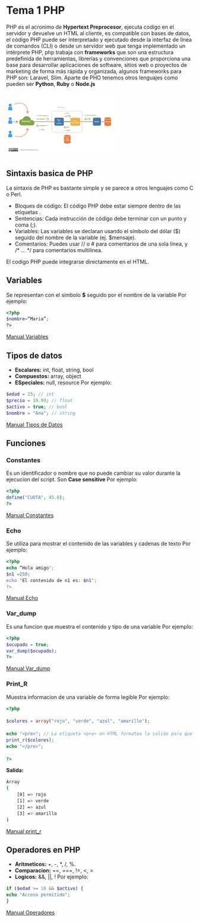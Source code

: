 # Tema 1 PHP
PHP es el acronimo de **Hypertext Preprocesor**, ejecuta codigo en el servidor y devuelve un HTML al cliente, es compatible con bases de datos, el código PHP puede ser interpretado y ejecutado desde la interfaz de línea de comandos (CLI) o desde un servidor web que tenga implementado un intérprete PHP, php trabaja con **frameworks** que son una estructura predefinida de herramientas, librerías y convenciones que proporciona una base para desarrollar aplicaciones de software, sitios web o proyectos de marketing de forma más rápida y organizada, algunos frameworks para PHP son: Laravel, Slim. Aparte de PHO tenemos otros lenguajes como pueden ser **Python**, **Ruby** o **Node.js**

![Funcionamiento_PHP](images/php_funcionamiento.png)


## Sintaxis basica de PHP 
La sintaxis de PHP es bastante simple y se parece a otros lenguajes como C o Perl.

- Bloques de código: El código PHP debe estar siempre dentro de las etiquetas <?php y ?>.
- Sentencias: Cada instrucción de código debe terminar con un punto y coma (;).
- Variables: Las variables se declaran usando el símbolo del dólar ($) seguido del nombre de la variable (ej. $mensaje).
- Comentarios: Puedes usar // o # para comentarios de una sola línea, y /* ... */ para comentarios multilínea.

El codigo PHP puede integrarse directamente en el HTML. 

## Variables 
Se representan con el simbolo **$** seguido por el nombre de la variable 
Por ejemplo: 

```php
<?php
$nombre=“Maria”;
?>
``` 
[Manual Variables](https://www.php.net/manual/es/language.variables.php)

## Tipos de datos 
- **Escalares:** int, float, string, bool
- **Compuestos:** array, object
- **ESpeciales:** null, resource 
Por ejemplo: 
```php
$edad = 25; // int
$precio = 19.99; // float
$activo = true; // bool
$nombre = "Ana"; // string
``` 

[Manual Tipos de Datos](https://www.php.net/manual/es/language.types.php)
## Funciones
### Constantes 
Es un identificador o nombre que no puede cambiar su valor durante la ejecucion del script. Son **Case sensitive**
Por ejemplo: 

```php 
<?php
define("CUOTA", 45.8);
?>
``` 
[Manual Constantes](https://www.php.net/manual/es/language.constants.php)

### Echo 
Se utiliza para mostrar el contenido de las variables y cadenas de texto
Por ejemplo: 
```php
<?php
echo “Hola amigo";
$n1 =250;
echo "El contenido de n1 es: $n1";
?>
``` 
[Manual Echo](https://www.php.net/manual/es/function.echo.php)

### Var_dump 
Es una funcion que muestra el contenido y tipo de una variable 
Por ejemplo: 
```php 
<?php
$ocupado = true;
var_dump($ocupado);
?>
``` 
[Manual Var_dump](https://www.php.net/manual/es/function.var-dump.php)

### Print_R 
Muestra informacion de una variable de forma legible 
Por ejemplo: 
```php
<?php

$colores = array("rojo", "verde", "azul", "amarillo");

echo "<pre>"; // La etiqueta <pre> en HTML formatea la salida para que sea más legible en un navegador web.
print_r($colores);
echo "</pre>";

?>
```
**Salida:** 

```bash 
Array
(
    [0] => rojo
    [1] => verde
    [2] => azul
    [3] => amarillo
)
``` 


[Manual print_r](https://www.php.net/manual/es/function.print-r)

## Operadores en PHP
- **Aritmeticos:** +, -, *, /, %.
- **Comparacion:** ==, ===, !=, <, >
- **Logicos:** &&, ||, !
Por ejemplo: 
```php 
if ($edad >= 18 && $activo) {
echo "Acceso permitido";
}
```
[Manual Operadores](https://www.php.net/manual/es/language.operators.php)





